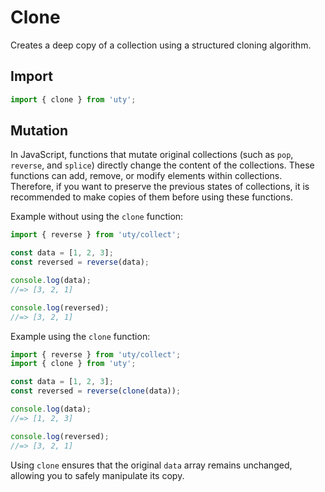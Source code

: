# Clone

Creates a deep copy of a collection using a structured cloning algorithm.

## Import

```js
import { clone } from 'uty';
```

## Mutation

In JavaScript, functions that mutate original collections (such as `pop`, `reverse`, and `splice`) directly change the content of the collections. These functions can add, remove, or modify elements within collections. Therefore, if you want to preserve the previous states of collections, it is recommended to make copies of them before using these functions.

Example without using the `clone` function:

```js
import { reverse } from 'uty/collect';

const data = [1, 2, 3];
const reversed = reverse(data);

console.log(data);
//=> [3, 2, 1]

console.log(reversed);
//=> [3, 2, 1]
```

Example using the `clone` function:

```js
import { reverse } from 'uty/collect';
import { clone } from 'uty';

const data = [1, 2, 3];
const reversed = reverse(clone(data));

console.log(data);
//=> [1, 2, 3]

console.log(reversed);
//=> [3, 2, 1]
```

Using `clone` ensures that the original `data` array remains unchanged, allowing you to safely manipulate its copy.
